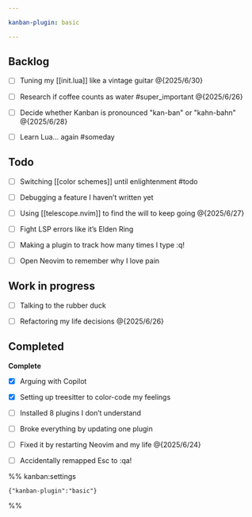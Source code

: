 ```yaml
---

kanban-plugin: basic

---
```


## Backlog

- [ ] Tuning my [[init.lua]] like a vintage guitar @{2025/6/30}

- [ ] Research if coffee counts as water #super_important @{2025/6/26}

- [ ] Decide whether Kanban is pronounced "kan-ban" or "kahn-bahn" @{2025/6/28}

- [ ] Learn Lua… again #someday

## Todo

- [ ] Switching [[color schemes]] until enlightenment #todo

- [ ] Debugging a feature I haven’t written yet

- [ ] Using [[telescope.nvim]] to find the will to keep going @{2025/6/27}

- [ ] Fight LSP errors like it’s Elden Ring

- [ ] Making a plugin to track how many times I type :q!

- [ ] Open Neovim to remember why I love pain

## Work in progress

- [ ] Talking to the rubber duck

- [ ] Refactoring my life decisions @{2025/6/26}

## Completed

**Complete**

- [x] Arguing with Copilot

- [x] Setting up treesitter to color-code my feelings

- [ ] Installed 8 plugins I don’t understand

- [ ] Broke everything by updating one plugin

- [ ] Fixed it by restarting Neovim and my life @{2025/6/24}

- [ ] Accidentally remapped Esc to :qa!


%% kanban:settings
```
{"kanban-plugin":"basic"}
```
%%
